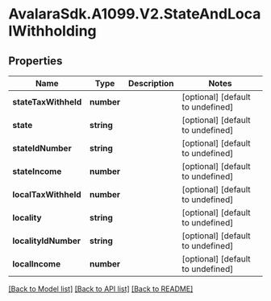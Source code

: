 # AvalaraSdk.A1099.V2.StateAndLocalWithholding

## Properties

Name | Type | Description | Notes
------------ | ------------- | ------------- | -------------
**stateTaxWithheld** | **number** |  | [optional] [default to undefined]
**state** | **string** |  | [optional] [default to undefined]
**stateIdNumber** | **string** |  | [optional] [default to undefined]
**stateIncome** | **number** |  | [optional] [default to undefined]
**localTaxWithheld** | **number** |  | [optional] [default to undefined]
**locality** | **string** |  | [optional] [default to undefined]
**localityIdNumber** | **string** |  | [optional] [default to undefined]
**localIncome** | **number** |  | [optional] [default to undefined]

[[Back to Model list]](../../../README.md#documentation-for-models) [[Back to API list]](../../../README.md#documentation-for-api-endpoints) [[Back to README]](../../../README.md)


